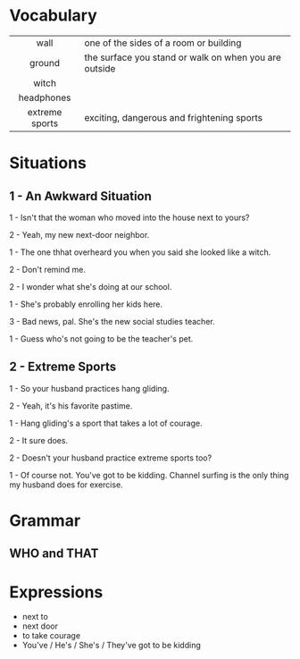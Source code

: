 # Vocabulary
|||
|:---:|---|
| wall | one of the sides of a room or building |
| ground | the surface you stand or walk on when you are outside |
| witch | |
| headphones | |
| extreme sports | exciting, dangerous and frightening sports |

# Situations
## 1 - An Awkward Situation
1 - Isn't that the woman who moved into the house next to yours?

2 - Yeah, my new next-door neighbor.

1 - The one thhat overheard you when you said she looked like a witch.

2 - Don't remind me.

2 - I wonder what she's doing at our school.

1 - She's probably enrolling her kids here.

3 - Bad news, pal. She's the new social studies teacher.

1 - Guess who's not going to be the teacher's pet.

## 2 - Extreme Sports
1 - So your husband practices hang gliding.

2 - Yeah, it's his favorite pastime.

1 - Hang gliding's a sport that takes a lot of courage.

2 - It sure does.

2 - Doesn't your husband practice extreme sports too?

1 - Of course not. You've got to be kidding. Channel surfing is the only thing my husband does for exercise.


# Grammar
## WHO and THAT


# Expressions
- next to
- next door
- to take courage
- You've / He's / She's / They've got to be kidding